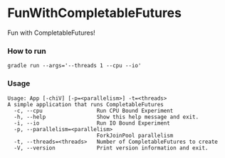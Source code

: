# FunWithCompletableFutures
Fun with CompletableFutures!


### How to run

```shell
gradle run --args='--threads 1 --cpu --io'
```

### Usage

```shell
Usage: App [-chiV] [-p=<parallelism>] -t=<threads>
A simple application that runs CompletableFutures
  -c, --cpu                 Run CPU Bound Experiment
  -h, --help                Show this help message and exit.
  -i, --io                  Run IO Bound Experiment
  -p, --parallelism=<parallelism>
                            ForkJoinPool parallelism
  -t, --threads=<threads>   Number of CompletableFutures to create
  -V, --version             Print version information and exit.
```